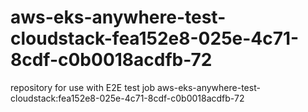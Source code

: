 # aws-eks-anywhere-test-cloudstack-fea152e8-025e-4c71-8cdf-c0b0018acdfb-72
repository for use with E2E test job aws-eks-anywhere-test-cloudstack:fea152e8-025e-4c71-8cdf-c0b0018acdfb-72
